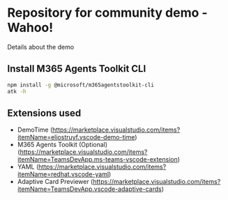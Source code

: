 # Repository for community demo - Wahoo!

Details about the demo

## Install M365 Agents Toolkit CLI

```bash
npm install -g @microsoft/m365agentstoolkit-cli
atk -h
```

## Extensions used

- DemoTime (https://marketplace.visualstudio.com/items?itemName=eliostruyf.vscode-demo-time)
- M365 Agents Toolkit (Optional) (https://marketplace.visualstudio.com/items?itemName=TeamsDevApp.ms-teams-vscode-extension)
- YAML (https://marketplace.visualstudio.com/items?itemName=redhat.vscode-yaml)
- Adaptive Card Previewer (https://marketplace.visualstudio.com/items?itemName=TeamsDevApp.vscode-adaptive-cards)
